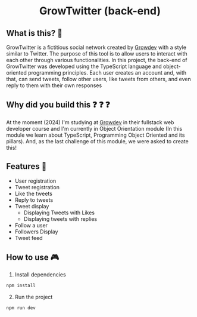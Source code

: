 <div align="center">

# GrowTwitter (back-end)

</div>

## What is this? :thinking: 

GrowTwitter is a fictitious social network created by [Growdev](https://www.growdev.com.br/) with a style similar to Twitter. The purpose of this tool is to allow users to interact with each other through various functionalities. In this project, the back-end of GrowTwitter was developed using the TypeScript language and object-oriented programming principles. Each user creates an account and, with that, can send tweets, follow other users, like tweets from others, and even reply to them with their own responses

## Why did you build this :question: :question: :question:

At the moment (2024) I'm studying at [Growdev](https://www.growdev.com.br/) in their fullstack web developer course and I'm currently in Object Orientation module (In this module we learn about TypeScript, Programming
Object Oriented and its pillars). And, as the last challenge of this module, we were asked to create this!

## Features :rocket:

- User registration
- Tweet registration
- Like the tweets
- Reply to tweets
- Tweet display
  - Displaying Tweets with Likes
  - Displaying tweets with replies
- Follow a user
- Followers Display
- Tweet feed

## How to use :video_game:

1. Install dependencies
```bash
npm install
```
2. Run the project
```bash
npm run dev
```